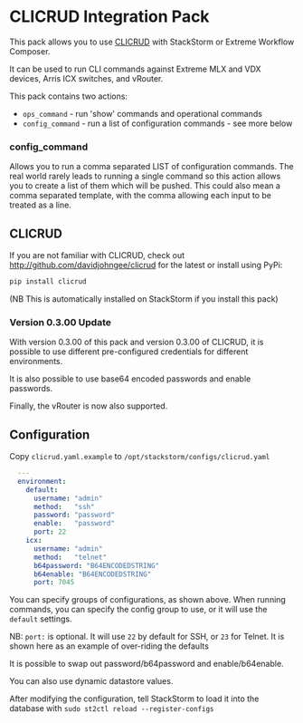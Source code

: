 # CLICRUD Integration Pack

This pack allows you to use [CLICRUD](https://github.com/DavidJohnGee/clicrud/) with StackStorm or Extreme Workflow Composer.

It can be used to run CLI commands against Extreme MLX and VDX devices, Arris ICX switches, and vRouter.

This pack contains two actions:

* `ops_command` - run 'show' commands and operational commands
* `config_command` - run a list of configuration commands - see more below

### config\_command

Allows you to run a comma separated LIST of configuration commands. The real world rarely leads to running a single command so this action allows you to create a list of them which will be pushed. This could also mean a comma separated template, with the comma allowing each input to be treated as a line.

## CLICRUD

If you are not familiar with CLICRUD, check out http://github.com/davidjohngee/clicrud for the latest or install using PyPi:

```bash
pip install clicrud
```

(NB This is automatically installed on StackStorm if you install this pack)

### Version 0.3.00 Update

With version 0.3.00 of this pack and version 0.3.00 of CLICRUD, it is possible to use different pre-configured credentials for different environments.

It is also possible to use base64 encoded passwords and enable passwords.

Finally, the vRouter is now also supported.

## Configuration

Copy `clicrud.yaml.example` to `/opt/stackstorm/configs/clicrud.yaml`

```yaml
  ---
  environment:
    default:  
      username: "admin"
      method:   "ssh"
      password: "password"
      enable:   "password"
      port: 22
    icx:
      username: "admin"
      method:   "telnet"
      b64password: "B64ENCODEDSTRING"
      b64enable: "B64ENCODEDSTRING"
      port: 7045
```

You can specify groups of configurations, as shown above. When running commands, you can specify the config group to use,
or it will use the `default` settings.

NB: `port:` is optional. It will use `22` by default for SSH, or `23` for Telnet. It is shown here as an example of over-riding
the defaults

It is possible to swap out password/b64password and enable/b64enable.

You can also use dynamic datastore values.

After modifying the configuration, tell StackStorm to load it into the database with `sudo st2ctl reload --register-configs`
